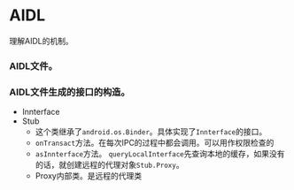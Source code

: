 # AIDL
理解AIDL的机制。
### AIDL文件。
### AIDL文件生成的接口的构造。
- Innterface
- Stub
    - 这个类继承了`android.os.Binder`。具体实现了`Innterface`的接口。
    - `onTransact`方法。在每次IPC的过程中都会调用。可以用作权限检查的
    - `asInnterface`方法。
    `queryLocalInterface`先查询本地的缓存，如果没有的话，就创建远程的代理对象`Stub.Proxy`。
    - Proxy内部类。是远程的代理类